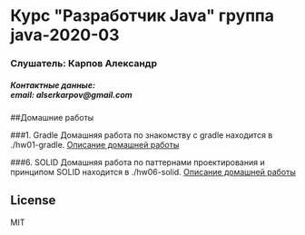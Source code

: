 # Курс "Разработчик Java" группа java-2020-03
<h3>Слушатель: Карпов Александр</h3>
<h5>Контактные данные:<br/>
email: alserkarpov@gmail.com<br/>
</h5>

##Домашние работы

###1. Gradle
Домашняя работа по знакомству с gradle находится в ./hw01-gradle. [Описание домашней работы](hw01-gradle/README.md)

###6. SOLID
Домашняя работа по паттернами проектирования и принципом SOLID находится в ./hw06-solid. [Описание домашней работы](hw06-solid/README.md)


License
----

MIT